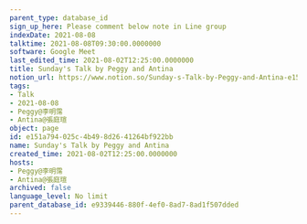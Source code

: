 ```yaml
---
parent_type: database_id
sign_up_here: Please comment below note in Line group
indexDate: 2021-08-08
talktime: 2021-08-08T09:30:00.0000000
software: Google Meet
last_edited_time: 2021-08-02T12:25:00.0000000
title: Sunday's Talk by Peggy and Antina
notion_url: https://www.notion.so/Sunday-s-Talk-by-Peggy-and-Antina-e151a794025c4b498d2641264bf922bb
tags:
- Talk
- 2021-08-08
- Peggy@李明霈
- Antina@張庭瑄
object: page
id: e151a794-025c-4b49-8d26-41264bf922bb
name: Sunday's Talk by Peggy and Antina
created_time: 2021-08-02T12:25:00.0000000
hosts:
- Peggy@李明霈
- Antina@張庭瑄
archived: false
language_level: No limit
parent_database_id: e9339446-880f-4ef0-8ad7-8ad1f507dded
---
```







